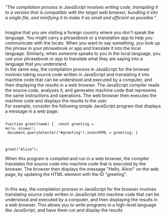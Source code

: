 _"The compilation process in JavaScript involves writing code, transpiling it to a version that is compatible with the target web browser, bundling it into a single file, and minifying it to make it as small and efficient as possible."_

<br/>
Imagine that you are visiting a foreign country where you don't speak the language. You might carry a phrasebook or a translation app to help you communicate with the locals. When you want to say something, you look up the phrase in your phrasebook or app and translate it into the local language. Similarly, when someone speaks to you in the local language, you use your phrasebook or app to translate what they are saying into a language that you understand.

<br/>
In the same way, the compilation process in JavaScript for the browser involves taking source code written in JavaScript and translating it into machine code that can be understood and executed by a computer, and then displaying the results in a web browser. The JavaScript compiler reads the source code, analyzes it, and generates machine code that represents the same instructions and operations. The web browser then executes the machine code and displays the results to the user.

<br/>
For example, consider the following simple JavaScript program that displays a message in a web page:

<Code language='javascript'>

function greet(name) {
&nbsp;const greeting = `Hello, ${name}!`;
&nbsp;document.querySelector("#greeting").innerHTML = greeting;
}

greet("Alice");
</Code>

When this program is compiled and run in a web browser, the compiler translates the source code into machine code that is executed by the browser. The browser then displays the message "Hello, Alice!" on the web page, by updating the HTML element with the ID "greeting".

<br/>
In this way, the compilation process in JavaScript for the browser involves translating source code written in JavaScript into machine code that can be understood and executed by a computer, and then displaying the results in a web browser. This allows you to write programs in a high-level language like JavaScript, and have them run and display the results
